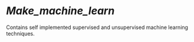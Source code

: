 # _Make_machine_learn_
Contains self implemented supervised and unsupervised machine learning techniques.
